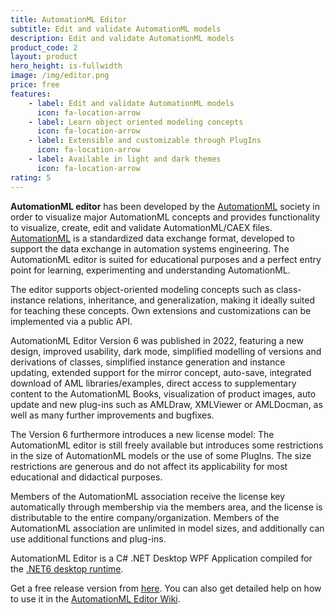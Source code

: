 ```yaml
---
title: AutomationML Editor
subtitle: Edit and validate AutomationML models
description: Edit and validate AutomationML models
product_code: 2
layout: product
hero_height: is-fullwidth
image: /img/editor.png
price: free
features:
    - label: Edit and validate AutomationML models
      icon: fa-location-arrow
    - label: Learn object oriented modeling concepts
      icon: fa-location-arrow
    - label: Extensible and customizable through PlugIns
      icon: fa-location-arrow	
    - label: Available in light and dark themes
      icon: fa-location-arrow
rating: 5
---
```


**AutomationML editor** has been developed by the [AutomationML](https://www.AutomationML.org) society in order to visualize major AutomationML concepts and provides functionality to visualize, create, edit and validate AutomationML/CAEX files. [AutomationML](https://www.automationml.org/about-automationml/automationml/) is a standardized data exchange format, developed to support the data exchange in automation systems engineering. The AutomationML editor is suited for educational purposes and a perfect entry point for learning, experimenting and understanding AutomationML.  

The editor supports object-oriented modeling concepts such as class-instance relations, inheritance, and generalization, making it ideally suited for teaching these concepts. Own extensions and customizations can be implemented via a public API. 

AutomationML Editor Version 6 was published in 2022, featuring a new design, improved usability, dark mode, simplified modelling of versions and derivations of classes, simplified instance generation and instance updating, extended support for the mirror concept, auto-save, integrated download of AML libraries/examples, direct access to supplementary content to the AutomationML Books, visualization of product images, auto update and new plug-ins such as AMLDraw, XMLViewer or AMLDocman, as well as many further improvements and bugfixes.

The Version 6 furthermore introduces a new license model: The AutomationML editor is still freely available but introduces some restrictions in the size of AutomationML models or the use of some PlugIns. The size restrictions are generous and do not affect its applicability for most educational and didactical purposes.

Members of the AutomationML association receive the license key automatically through membership via the members area, and the license is distributable to the entire company/organization. Members of the AutomationML association are unlimited in model sizes, and additionally can use additional functions and plug-ins.

AutomationML Editor is a C# .NET Desktop WPF Application compiled for the [.NET6 desktop runtime](https://dotnet.microsoft.com/en-us/download/dotnet/6.0).  

Get a free release version from [here](https://github.com/AutomationML/AutomationMLEditor/releases/tag/v6.1.1). 
You can also get detailed help on how to use it in the [AutomationML Editor Wiki](https://github.com/AutomationML/AutomationMLEditor/wiki).